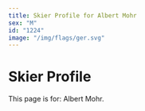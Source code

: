 ```yaml
---
title: Skier Profile for Albert Mohr
sex: "M"
id: "1224"
image: "/img/flags/ger.svg" 
---
```


# Skier Profile

This page is for: Albert Mohr.
    